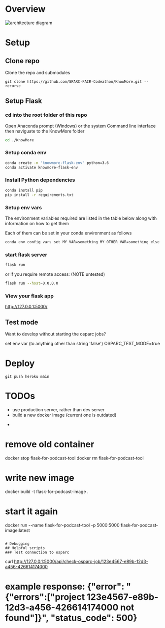 # Overview
![architecture diagram](/docs/knowmore.osparc-integration.png)

# Setup

## Clone repo
Clone the repo and submodules
```
git clone https://github.com/SPARC-FAIR-Codeathon/KnowMore.git --recurse
```
## Setup Flask
### cd into the root folder of this repo

Open Anaconda prompt (Windows) or the system Command line interface then naviguate to the KnowMore folder
```sh
cd ./KnowMore
```

### Setup conda env
```sh
conda create -n "knowmore-flask-env" python=3.6
conda activate knowmore-flask-env
```

### Install Python dependencies
```sh
conda install pip
pip install -r requirements.txt
```

### Setup env vars
The environment variables required are listed in the table below along with information on how to get them

Each of them can be set in your conda environment as follows
```sh
conda env config vars set MY_VAR=something MY_OTHER_VAR=something_else
```

### start flask server
```sh
flask run 
```

or if you require remote access: (NOTE untested)

```sh
flask run --host=0.0.0.0
```

### View your flask app
http://127.0.0.1:5000/

## Test mode
Want to develop without starting the osparc jobs? 

set env var (to anything other than string 'false')
OSPARC_TEST_MODE=true

# Deploy
```
git push heroku main
```

# TODOs
- use production server, rather than dev server
- build a new docker image (current one is outdated)
- ```
# remove old container 
docker stop flask-for-podcast-tool
docker rm flask-for-podcast-tool

# write new image
docker build -t flask-for-podcast-image .

# start it again
docker run --name flask-for-podcast-tool -p 5000:5000 flask-for-podcast-image:latest
```

# Debugging
## Helpful scripts
### Test connection to osparc
```
curl http://127.0.0.1:5000/api/check-osparc-job/123e4567-e89b-12d3-a456-426614174000
# example response: {"error": "{\"errors\":[\"project 123e4567-e89b-12d3-a456-426614174000 not found\"]}", "status_code": 500}
```
